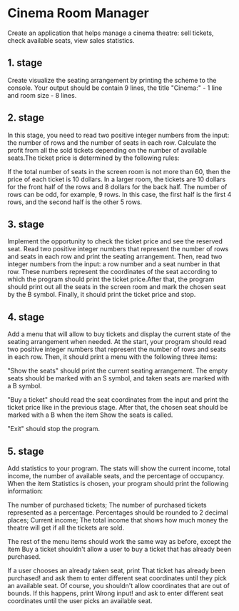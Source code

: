 # Cinema Room Manager
Create an application that helps manage a cinema theatre: sell tickets, check available seats, view sales statistics.

## 1. stage
Create visualize the seating arrangement by printing the scheme to the console. Your output should be contain 9 lines, the title "Cinema:" - 1 line and room size - 8 lines.

## 2. stage
In this stage, you need to read two positive integer numbers from the input: the number of rows and the number of seats in each row. Calculate the profit from all the sold tickets depending on the number of available seats.The ticket price is determined by the following rules:

If the total number of seats in the screen room is not more than 60, then the price of each ticket is 10 dollars.
In a larger room, the tickets are 10 dollars for the front half of the rows and 8 dollars for the back half. The number of rows can be odd, for example, 9 rows. In this case, the first half is the first 4 rows, and the second half is the other 5 rows.

## 3. stage
Implement the opportunity to check the ticket price and see the reserved seat.
Read two positive integer numbers that represent the number of rows and seats in each row and print the seating arrangement. Then, read two integer numbers from the input: a row number and a seat number in that row. These numbers represent the coordinates of the seat according to which the program should print the ticket price.After that, the program should print out all the seats in the screen room and mark the chosen seat by the B symbol. Finally, it should print the ticket price and stop. 

## 4. stage
Add a menu that will allow to buy tickets and display the current state of the seating arrangement when needed. At the start, your program should read two positive integer numbers that represent the number of rows and seats in each row. Then, it should print a menu with the following three items:

"Show the seats" should print the current seating arrangement. The empty seats should be marked with an S symbol, and taken seats are marked with a B symbol.

"Buy a ticket" should read the seat coordinates from the input and print the ticket price like in the previous stage. After that, the chosen seat should be marked with a B when the item Show the seats is called.

"Exit" should stop the program.

## 5. stage
Add statistics to your program. The stats will show the current income, total income, the number of available seats, and the percentage of occupancy. When the item Statistics is chosen, your program should print the following information:

The number of purchased tickets;
The number of purchased tickets represented as a percentage. Percentages should be rounded to 2 decimal places;
Current income;
The total income that shows how much money the theatre will get if all the tickets are sold.

The rest of the menu items should work the same way as before, except the item Buy a ticket shouldn't allow a user to buy a ticket that has already been purchased.

If a user chooses an already taken seat, print That ticket has already been purchased! and ask them to enter different seat coordinates until they pick an available seat. Of course, you shouldn't allow coordinates that are out of bounds. If this happens, print Wrong input! and ask to enter different seat coordinates until the user picks an available seat.
